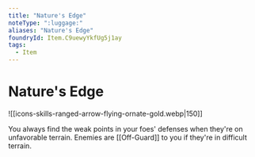 ```yaml
---
title: "Nature's Edge"
noteType: ":luggage:"
aliases: "Nature's Edge"
foundryId: Item.C9uewyYkfUg5j1ay
tags:
  - Item
---
```


# Nature's Edge
![[icons-skills-ranged-arrow-flying-ornate-gold.webp|150]]

You always find the weak points in your foes' defenses when they're on unfavorable terrain. Enemies are [[Off-Guard]] to you if they're in difficult terrain.
